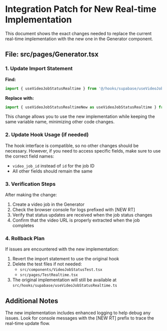 # Integration Patch for New Real-time Implementation

This document shows the exact changes needed to replace the current real-time implementation with the new one in the Generator component.

## File: src/pages/Generator.tsx

### 1. Update Import Statement

**Find:**
```typescript
import { useVideoJobStatusRealtime } from '@/hooks/supabase/useVideoJobStatusRealtime'
```

**Replace with:**
```typescript
import { useVideoJobStatusRealtimeNew as useVideoJobStatusRealtime } from '@/hooks/supabase/useVideoJobStatusRealtimeNew'
```

This change allows you to use the new implementation while keeping the same variable name, minimizing other code changes.

### 2. Update Hook Usage (if needed)

The hook interface is compatible, so no other changes should be necessary. However, if you need to access specific fields, make sure to use the correct field names:

- `video_job_id` instead of `id` for the job ID
- All other fields should remain the same

### 3. Verification Steps

After making the change:

1. Create a video job in the Generator
2. Check the browser console for logs prefixed with [NEW RT]
3. Verify that status updates are received when the job status changes
4. Confirm that the video URL is properly extracted when the job completes

### 4. Rollback Plan

If issues are encountered with the new implementation:

1. Revert the import statement to use the original hook
2. Delete the test files if not needed:
   - `src/components/VideoJobStatusTest.tsx`
   - `src/pages/TestRealtime.tsx`
3. The original implementation will still be available at `src/hooks/supabase/useVideoJobStatusRealtime.ts`

## Additional Notes

The new implementation includes enhanced logging to help debug any issues. Look for console messages with the [NEW RT] prefix to trace the real-time update flow.